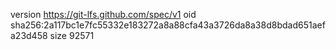 version https://git-lfs.github.com/spec/v1
oid sha256:2a117bc1e7fc55332e183272a8a88cfa43a3726da8a38d8bdad651aefa23d458
size 92571
